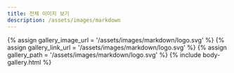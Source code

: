 ```yaml
---
title: 전체 이미지 보기
description: /assets/images/markdown
---
```




{% assign gallery_image_url = '/assets/images/markdown/logo.svg' %}
{% assign gallery_link_url = '/assets/images/markdown/logo.svg' %}
{% assign gallery_path = '/assets/images/markdown/logo.svg' %}
{% include body-gallery.html %}

